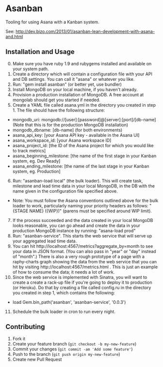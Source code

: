 # Asanban

Tooling for using Asana with a Kanban system.

See: http://dev.bizo.com/2013/01/asanban-lean-development-with-asana-and.html

## Installation and Usage

0. Make sure you have ruby 1.9 and rubygems installed and available on your system path.
1. Create a directory which will contain a configuration file with your API and DB settings.  You can call it "asana" or whatever you like.
2. Run: "gem install asanban" (or better yet, use bundler)
3. Install MongoDB on your local machine, if you haven't already.
4. Provision a production installation of MongoDB.  A free account at mongolab should get you started if needed.
5. Create a YAML file called asana.yml in the directory you created in step 1.  The file should have the following structure:
 - mongodb_uri: mongodb://[user]:[password]@[server]:[port]/[db-name]  (Note that this is for the production MongoDB installation)
 - mongodb_dbname: [db-name]  (for both environments)
 - asana_api_key: [your Asana API key - available in the Asana UI]
 - asana_workspace_id: [your Asana workspace ID]
 - asana_project_id: [the ID of the Asana project for which you would like to track metrics]
 - asana_beginning_milestone: [the name of the first stage in your Kanban system, eg. Dev Ready]
 - asana_ending_milestone: [the name of the last stage in your Kanban system, eg. Production]

6. Run: "asanban-load local" (the bulk loader).  This will create task, milestone and lead time data in your local MongoDB, in the DB with the name given in the configuration file specified above.
 - Note: You must follow the Asana conventions outlined above for the bulk loader to work, particularly naming your priority headers as follows: "{STAGE NAME} ({WIP})" (parens must be specified around WIP limit).
7. If the process succeeded and the data created in your local MongoDB looks reasonable, you can go ahead and create the data in your production MongoDB instance by running: "asana-load prod"
8. Run: "asanban-service".  This starts the web service that will serve up your aggregated lead time data.
9. You can hit http://localhost:4567/metrics?aggregate_by=month to see your data in JSON format.  (You can also pass in "year" or "day" instead of "month".)  There is also a very rough prototype of a page with a raphy-charts graph showing the data from the web service that you can hit by visiting http://localhost:4567/metrics.html .  This is just an example of how to consume the data; it needs a lot of work.
10. Since the web service is implemented with Sinatra, you will want to create a create a rack-up file if you're going to deploy it to production (or Heroku).  Do that by creating a file called config.ru in the directory you created in step 1, which contains the following:

- load Gem.bin_path('asanban', 'asanban-service', '0.0.3')

11. Schedule the bulk loader in cron to run every night.

## Contributing

1. Fork it
2. Create your feature branch (`git checkout -b my-new-feature`)
3. Commit your changes (`git commit -am 'Add some feature'`)
4. Push to the branch (`git push origin my-new-feature`)
5. Create new Pull Request
